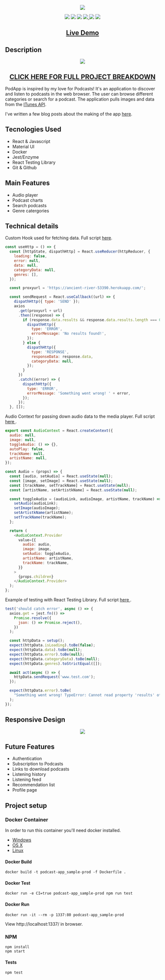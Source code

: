 <p align="center">
  <img src="https://res.cloudinary.com/dndp8567v/image/upload/v1608566331/logo_cropped_ab3eb6bdd5.png">
</p>

<p align="center">
<img src="https://img.shields.io/badge/madeby-cam71101-green" />
<img src="https://img.shields.io/github/languages/top/cam71101/podcastapp" />
<img src="https://img.shields.io/github/last-commit/cam71101/podcastapp" />
<a href="https://twitter.com/d_fisherWebDev" alt="twitter">
<img src="https://img.shields.io/twitter/follow/d_fisherWebDev?style=social" />
</a>
<img src="https://img.shields.io/badge/react-17.0.1-green" />
<img src="https://travis-ci.com/cam71101/PodcastApp.svg?branch=main">
</p>

<h2 align="center"><a  href="https://cam71101.github.io/PodcastApp/">Live Demo</a></h2>

## Description

<p align="center">
<img src="https://res.cloudinary.com/dndp8567v/image/upload/v1608116331/PodcastApp_adeb2f3e15.gif" />
</p>

<h2 align="center"><a  href="https://d-fisher.com/podapp">CLICK HERE FOR FULL PROJECT BREAKDOWN</a></h2>

PodApp is inspired by my love for Podcasts! It's an application to discover and listen to podcasts in the web browser. The user can browse different categories or search for a podcast. The application pulls images and data from the <a  href="https://affiliate.itunes.apple.com/resources/documentation/itunes-store-web-service-search-api/">ITunes API</a>.

I've written a few blog posts about the making of the app <a  href="https://d-fisher.com/blogs">here</a>.

## Tecnologies Used

- React & Javascript
- Material UI
- Docker
- Jest/Enzyme
- React Testing Library
- Git & Github

## Main Features

- Audio player
- Podcast charts
- Search podcasts
- Genre catergories

## Technical details

Custom Hook used for fetching data. Full script <a href="https://github.com/cam71101/PodcastApp/blob0e1afdeac7519d021d372b40f204b2c2fc752cd5/src/hooks/http.js#L1-L191">here</a>.

```javascript
const useHttp = () => {
  const [httpState, dispathHttp] = React.useReducer(httpReducer, {
    loading: false,
    error: null,
    data: null,
    categoryData: null,
    genres: [],
  });

  const proxyurl = 'https://ancient-river-53390.herokuapp.com/';

  const sendRequest = React.useCallback((url) => {
    dispathHttp({ type: 'SEND' });
    axios
      .get(proxyurl + url)
      .then((response) => {
        if (response.data.results && response.data.results.length === 0) {
          dispathHttp({
            type: 'ERROR',
            errorMessage: 'No results found!',
          });
        } else {
          dispathHttp({
            type: 'RESPONSE',
            responseData: response.data,
            categoryData: null,
          });
        }
      })
      .catch((error) => {
        dispathHttp({
          type: 'ERROR',
          errorMessage: 'Something went wrong! ' + error,
        });
      });
  }, []);
```

Audio Context for passing down audio data to the media player. Full script <a href="https://github.com/cam71101/PodcastApp/blob/f6d09907bc2a1a214175486806292889b728a746/src/context/audio-context.js#L1-L40"> here </a>.
```javascript
export const AudioContext = React.createContext({
  audio: null,
  image: null,
  toggleAudio: () => {},
  autoPlay: false,
  trackName: null,
  artistName: null,
});

const Audio = (props) => {
  const [audio, setAudio] = React.useState(null);
  const [image, setImage] = React.useState(null);
  const [trackName, setTrackName] = React.useState(null);
  const [artistName, setArtistkName] = React.useState(null);

  const toggleAudio = (audioLink, audioImage, artistName, trackName) => {
    setAudio(audioLink);
    setImage(audioImage);
    setArtistkName(artistName);
    setTrackName(trackName);
  };

  return (
    <AudioContext.Provider
      value={{
        audio: audio,
        image: image,
        setAudio: toggleAudio,
        artistName: artistName,
        trackName: trackName,
      }}
    >
      {props.children}
    </AudioContext.Provider>
  );
};
```

Example of testing with React Testing Library. Full script <a href="https://github.com/cam71101/PodcastApp/blob/main/src/hooks/http.test.js"> here </a>.

```javascript
test('should catch error', async () => {
  axios.get = jest.fn(() =>
    Promise.resolve({
      json: () => Promise.reject(),
    })
  );

  const httpData = setup();
  expect(httpData.isLoading).toBe(false);
  expect(httpData.data).toBe(null);
  expect(httpData.error).toBe(null);
  expect(httpData.categoryData).toBe(null);
  expect(httpData.genres).toStrictEqual([]);

  await act(async () => {
    httpData.sendRequest('www.test.com');
  });

  expect(httpData.error).toBe(
    "Something went wrong! TypeError: Cannot read property 'results' of undefined"
  );
});
```

## Responsive Design

<p align="center">
<img src="https://res.cloudinary.com/dndp8567v/image/upload/v1608584482/PodcastAppResponsiveLowRes_9084851fc7.gif" />
</p>

## Future Features

- Authentication
- Subscription to Podcasts
- Links to download podcasts
- Listening history
- Listening feed
- Recommendation list
- Profile page

## Project setup

### Docker Container

In order to run this container you'll need docker installed.

- [Windows](https://docs.docker.com/windows/started)
- [OS X](https://docs.docker.com/mac/started/)
- [Linux](https://docs.docker.com/linux/started/)

#### Docker Build

```
docker build -t podcast-app_sample-prod -f Dockerfile .
```

#### Docker Test

```
docker run -e CI=true podcast-app_sample-prod npm run test
```

#### Docker Run

```
docker run -it --rm -p 1337:80 podcast-app_sample-prod
```

View http://localhost:1337/ in browser.

### NPM

```
npm install
npm start

```

#### Tests

```
npm test
```
